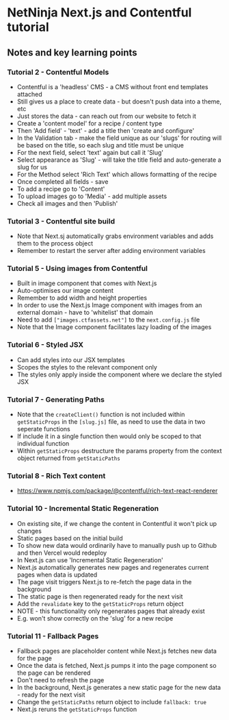 # NetNinja Next.js and Contentful tutorial

## Notes and key learning points

### Tutorial 2 - Contentful Models

- Contentful is a 'headless' CMS - a CMS without front end templates attached
- Still gives us a place to create data - but doesn't push data into a theme, etc
- Just stores the data - can reach out from our website to fetch it
- Create a 'content model' for a recipe / content type
- Then 'Add field' - 'text' - add a title then 'create and configure'
- In the Validation tab - make the field unique as our 'slugs' for routing will be based on the title, so each slug and title must be unique
- For the next field, select 'text' again but call it 'Slug'
- Select appearance as 'Slug' - will take the title field and auto-generate a slug for us
- For the Method select 'Rich Text' which allows formatting of the recipe
- Once completed all fields - save
- To add a recipe go to 'Content'
- To upload images go to 'Media' - add multiple assets
- Check all images and then 'Publish'

### Tutorial 3 - Contentful site build

- Note that Next.sj automatically grabs environment variables and adds them to the process object
- Remember to restart the server after adding environment variables

### Tutorial 5 - Using images from Contentful

- Built in image component that comes with Next.js
- Auto-optimises our image content
- Remember to add width and height properties
- In order to use the Next.js Image component with images from an external domain - have to 'whitelist' that domain
- Need to add `["images.ctfassets.net"]` to the `next.config.js` file
- Note that the Image component facilitates lazy loading of the images

### Tutorial 6 - Styled JSX

- Can add styles into our JSX templates
- Scopes the styles to the relevant component only
- The styles only apply inside the component where we declare the styled JSX

### Tutorial 7 - Generating Paths

- Note that the `createClient()` function is not included within `getStaticProps` in the `[slug.js]` file, as need to use the data in two seperate functions
- If include it in a single function then would only be scoped to that individual function
- Within `getStaticProps` destructure the params property from the context object returned from `getStaticPaths`

### Tutorial 8 - Rich Text content

- https://www.npmjs.com/package/@contentful/rich-text-react-renderer

### Tutorial 10 - Incremental Static Regeneration

- On existing site, if we change the content in Contentful it won't pick up changes
- Static pages based on the initial build
- To show new data would ordinarily have to manually push up to Github and then Vercel would redeploy
- In Next.js can use 'Incremental Static Regeneration'
- Next.js automatically generates new pages and regenerates current pages when data is updated
- The page visit triggers Next.js to re-fetch the page data in the background
- The static page is then regenerated ready for the next visit
- Add the `revalidate` key to the `getStaticProps` return object
- NOTE - this functionality only regenerates pages that already exist
- E.g. won't show correctly on the 'slug' for a new recipe

### Tutorial 11 - Fallback Pages

- Fallback pages are placeholder content while Next.js fetches new data for the page
- Once the data is fetched, Next.js pumps it into the page component so the page can be rendered
- Don't need to refresh the page
- In the background, Next.js generates a new static page for the new data - ready for the next visit
- Change the `getStaticPaths` return object to include `fallback: true`
- Next.js reruns the `getStaticProps` function
